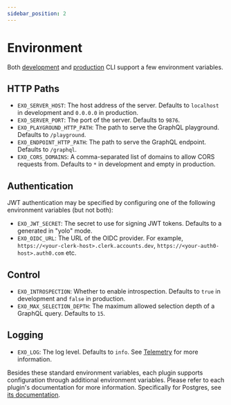 ```yaml
---
sidebar_position: 2
---
```


# Environment

Both [development](development/overview.md) and [production](production/exo-server.md) CLI support a few environment variables.

## HTTP Paths

- `EXO_SERVER_HOST`: The host address of the server. Defaults to `localhost` in development and `0.0.0.0` in production.
- `EXO_SERVER_PORT`: The port of the server. Defaults to `9876`.
- `EXO_PLAYGROUND_HTTP_PATH`: The path to serve the GraphQL playground. Defaults to `/playground`.
- `EXO_ENDPOINT_HTTP_PATH`: The path to serve the GraphQL endpoint. Defaults to `/graphql`.
- `EXO_CORS_DOMAINS`: A comma-separated list of domains to allow CORS requests from. Defaults to `*` in development and empty in production.

## Authentication

JWT authentication may be specified by configuring one of the following environment variables (but not both):

- `EXO_JWT_SECRET`: The secret to use for signing JWT tokens. Defaults to a generated in "yolo" mode.
- `EXO_OIDC_URL`: The URL of the OIDC provider. For example, `https://<your-clerk-host>.clerk.accounts.dev`, `https://<your-auth0-host>.auth0.com` etc.

## Control

- `EXO_INTROSPECTION`: Whether to enable introspection. Defaults to `true` in development and `false` in production.
- `EXO_MAX_SELECTION_DEPTH`: The maximum allowed selection depth of a GraphQL query. Defaults to `15`.

## Logging

- `EXO_LOG`: The log level. Defaults to `info`. See [Telemetry](/production/telemetry.md) for more information.

Besides these standard environment variables, each plugin supports configuration through additional environment variables. Please refer to each plugin's documentation for more information. Specifically for Postgres, see [its documentation](/postgres/configuration.md).
